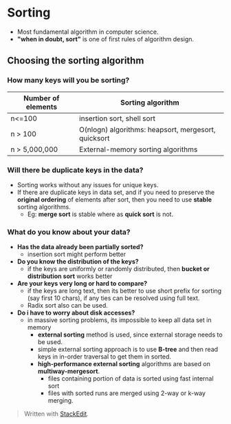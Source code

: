 # Sorting

- Most fundamental algorithm in computer science. 
- **"when in doubt, sort"** is one of  first rules of algorithm design. 

## Choosing the sorting algorithm

### How many keys will you be sorting?
| Number of elements | Sorting algorithm |
|--|--|
| n<=100 | insertion sort, shell sort |
| n > 100 | O(nlogn) algorithms: heapsort, mergesort, quicksort |
| n > 5,000,000| External-memory sorting algorithms | 

### Will there be duplicate keys in the data?

 - Sorting works without any issues for unique keys.
 - If there are duplicate keys in data set, and if you need to preserve the **original ordering** of elements after sort, then you need to use **stable** sorting algorithms.
	 - Eg: **merge sort** is stable where as **quick sort** is not.

### What do you know about your data?

 - **Has the data already been partially sorted?**
	 - insertion sort might perform better
- **Do you know the distribution of the keys?**
	- if the keys are uniformly or randomly distributed, then **bucket or distribution sort** works better
- **Are your keys very long or hard to compare?**
	- if the keys are long text, then its better to use short prefix for sorting (say first 10 chars), if any ties can be resolved using full text.
	- Radix sort also can be used.
- **Do i have to worry about disk accesses?**
	- in massive sorting problems, its impossible to keep all data set in memory
		- **external sorting** method is used, since external storage needs to be used.
		- simple external sorting approach is to use **B-tree** and then read keys in in-order traversal to get them in sorted.
		- **high-performance external sorting** algorithms are based on **multiway-mergesort**.
			- files containing portion of data is sorted using fast internal sort
			- files with sorted runs are merged using 2-way or k-way merging.

> Written with [StackEdit](https://stackedit.io/).
<!--stackedit_data:
eyJoaXN0b3J5IjpbMTU5MTYxODAzNiwtNzAwNTIxOTc1LC0yMD
kxODYyMDY4LC0xNDkzMjg4MTI5LDE0MTE2Nzg0M119
-->